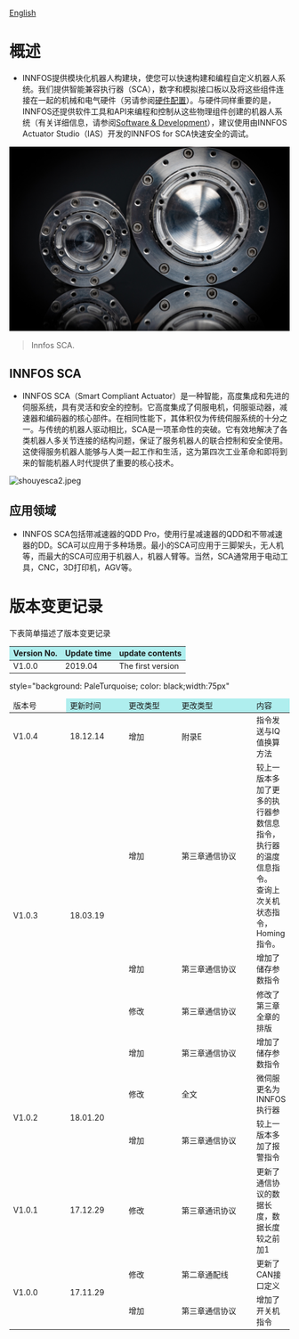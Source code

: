 [English](Introduction "wikilink")

# 概述

*   INNFOS提供模块化机器人构建块，使您可以快速构建和编程自定义机器人系统。我们提供智能兼容执行器（SCA），数字和模拟接口板以及将这些组件连接在一起的机械和电气硬件（另请参阅[硬件配置](硬件配置 "wikilink")）。与硬件同样重要的是，INNFOS还提供软件工具和API来编程和控制从这些物理组件创建的机器人系统（有关详细信息，请参阅[Software &amp; Development](Main_Page#Learning "wikilink")），建议使用由INNFOS Actuator Studio（IAS）开发的INNFOS for SCA快速安全的调试。

![shouyesca1.png](../img/shouyesca1.png)

> Innfos SCA.


## INNFOS SCA

*   INNFOS SCA（Smart Compliant Actuator）是一种智能，高度集成和先进的伺服系统，具有灵活和安全的控制。它高度集成了伺服电机，伺服驱动器，减速器和编码器的核心部件。在相同性能下，其体积仅为传统伺服系统的十分之一。与传统的机器人驱动相比，SCA是一项革命性的突破。它有效地解决了各类机器人多关节连接的结构问题，保证了服务机器人的联合控制和安全使用。这使得服务机器人能够与人类一起工作和生活，这为第四次工业革命和即将到来的智能机器人时代提供了重要的核心技术。

![shouyesca2.jpeg](../img/shouyesca2.jpeg )

## 应用领域

*   INNFOS SCA包括带减速器的QDD Pro，使用行星减速器的QDD和不带减速器的DD。SCA可以应用于多种场景。最小的SCA可应用于三脚架头，无人机等，而最大的SCA可应用于机器人，机器人臂等。当然，SCA通常用于电动工具，CNC，3D打印机，AGV等。


# 版本变更记录

下表简单描述了版本变更记录

<table>
<thead><tr style=background:PaleTurquoise><th>Version No.</th><th>Update time</th><th>update contents</th></tr></thead><tbody>
 <tr><td>V1.0.0</td><td>2019.04</td><td>The first version</td></tr>
</tbody></table>


<table>
  <p>style=&quot;background: PaleTurquoise; color: black;width:75px&quot;</p>
  
  <thead>
        <td width=100px; style="backgroud:red">版本号</td> 
        <td width=100px; bgcolor="#AFEEEE">更新时间</td> 
        <td width=100px; bgcolor="#AFEEEE">更改类型</td>
        <td width=150px; bgcolor="#AFEEEE">更改类型</td>
        <td bgcolor="#AFEEEE">内容</td>
   </thead>
  <tbody>
    <tr>
        <td>V1.0.4</td>  
        <td>18.12.14</td> 
        <td>增加</td> 
        <td>附录E</td>
        <td>指令发送与IQ值换算方法</td>
    </tr>
    <tr>
        <td rowspan="4">V1.0.3</td> 
        <td rowspan="4">18.03.19</td> 
        <td>增加</td>
        <td>第三章通信协议</td>
        <td>较上一版本多加了更多的执行器参数信息指令，执行器的温度信息指令。<br/>查询上次关机状态指令，Homing指令。</td> 
    </tr>
      <tr> 
        <td>增加</td>
        <td>第三章通信协议</td>
        <td>增加了储存参数指令</td>   
    </tr>
      <tr> 
        <td>修改</td>
        <td>第三章通信协议</td>
        <td>修改了第三章全章的排版</td>   
    </tr> 
        <tr> 
        <td>增加</td>
        <td>第三章通信协议</td>
        <td>增加了储存参数指令</td>   
    </tr>
  <tr>
        <td rowspan="2">V1.0.2</td> 
        <td rowspan="2">18.01.20</td> 
        <td>修改</td>
        <td>全文</td>
        <td>微伺服更名为INNFOS执行器</td> 
    </tr>
    <tr>
        <td>增加</td>
        <td>第三章通信协议</td>
        <td>较上一版本多加了报警指令</td> 
    </tr>
  <tr> 
    <td>V1.0.1
    <td>17.12.29
    <td>修改	
    <td>第三章通讯协议	
    <td>更新了通信协议的数据长度，数据长度较之前加1
  </tr> 
  <tr>
        <td rowspan="2">V1.0.0</td> 
        <td rowspan="2">17.11.29</td> 
        <td>修改</td>
        <td>第二章通配线</td>
        <td>更新了CAN接口定义</td> 
    </tr>
    <tr>
        <td>增加</td>
        <td>第三章通信协议</td>
        <td>增加了开关机指令</td> 
    </tr>    
</tbody>
</table>    
